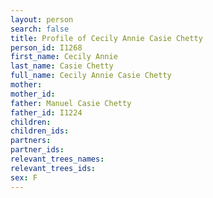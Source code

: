 ```yaml
---
layout: person
search: false
title: Profile of Cecily Annie Casie Chetty
person_id: I1268
first_name: Cecily Annie
last_name: Casie Chetty
full_name: Cecily Annie Casie Chetty
mother: 
mother_id: 
father: Manuel Casie Chetty
father_id: I1224
children:
children_ids:
partners:
partner_ids:
relevant_trees_names:
relevant_trees_ids:
sex: F
---
```


